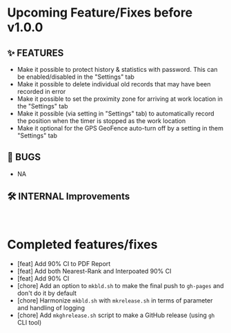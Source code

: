 # Upcoming Feature/Fixes before v1.0.0


## ✨ FEATURES
- Make it possible to protect history & statistics with password. This can be enabled/disabled in the "Settings" tab
- Make it possible to delete individual old records that may have been recorded in error
- Make it possible to set the proximity zone for arriving at work location in the "Settings" tab
- Make it possible (via setting in "Settings" tab) to automatically record the position when the timer is stopped as the work location
- Make it optional for the GPS GeoFence auto-turn off by a setting in them "Settings" tab



## 🐛 BUGS
- NA


## 🛠 INTERNAL Improvements

 

&nbsp;
&nbsp; 
&nbsp;

# Completed features/fixes

- [feat] Add 90% CI to PDF Report
- [feat] Add both Nearest-Rank and Interpoated 90% CI
- [feat] Add 90% CI
- [chore] Add an option to `mkbld.sh` to make the final push to `gh-pages` and don't do it by default
- [chore] Harmonize `mkbld.sh` with `mkrelease.sh` in terms of parameter and handling of logging
- [chore] Add `mkghrelease.sh` script to make a GitHub release (using `gh` CLI tool)


